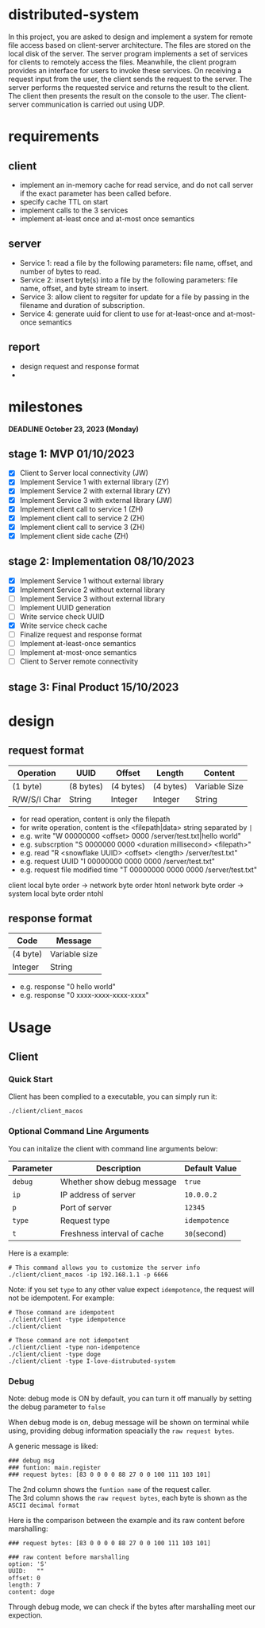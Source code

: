 # distributed-system

In this project, you are asked to design and implement a system for remote file
access based on client-server architecture. The files are stored on the local disk of
the server. The server program implements a set of services for clients to remotely
access the files. Meanwhile, the client program provides an interface for users to
invoke these services. On receiving a request input from the user, the client sends
the request to the server. The server performs the requested service and returns the
result to the client. The client then presents the result on the console to the user. The
client-server communication is carried out using UDP.

# requirements

## client

- implement an in-memory cache for read service, and do not call server if the exact parameter has been called before.
- specify cache TTL on start
- implement calls to the 3 services
- implement at-least once and at-most once semantics

## server

- Service 1: read a file by the following parameters: file name, offset, and number of bytes to read.
- Service 2: insert byte(s) into a file by the following parameters: file name, offset, and byte stream to insert.
- Service 3: allow client to regsiter for update for a file by passing in the filename and duration of subscription.
- Service 4: generate uuid for client to use for at-least-once and at-most-once semantics

## report

- design request and response format
-

# milestones

**DEADLINE October 23, 2023 (Monday)**

## stage 1: MVP 01/10/2023

- [x] Client to Server local connectivity (JW)
- [x] Implement Service 1 with external library (ZY)
- [x] Implement Service 2 with external library (ZY)
- [x] Implement Service 3 with external library (JW)
- [x] Implement client call to service 1 (ZH)
- [x] Implement client call to service 2 (ZH)
- [x] Implement client call to service 3 (ZH)
- [x] Implement client side cache (ZH)

## stage 2: Implementation 08/10/2023

- [x] Implement Service 1 without external library
- [x] Implement Service 2 without external library
- [ ] Implement Service 3 without external library
- [ ] Implement UUID generation
- [ ] Write service check UUID
- [x] Write service check cache
- [ ] Finalize request and response format
- [ ] Implement at-least-once semantics
- [ ] Implement at-most-once semantics
- [ ] Client to Server remote connectivity

## stage 3: Final Product 15/10/2023


# design

## request format

| Operation    | UUID        | Offset    | Length    | Content       |
|--------------|-----------|-----------|-----------|---------------|
| (1 byte)     | (8 bytes) | (4 bytes) | (4 bytes) | Variable Size |
| R/W/S/I Char | String    | Integer   | Integer   | String        |

- for read operation, content is only the filepath
- for write operation, content is the <filepath|data> string separated by `|`
- e.g. write "W 00000000 \<offset> 0000 /server/test.txt|hello world"
- e.g. subscrption "S 0000000 0000 \<duration millisecond> \<filepath>"
- e.g. read "R \<snowflake UUID> \<offset> \<length> /server/test.txt"
- e.g. request UUID "I 00000000 0000 0000 /server/test.txt"
- e.g. request file modified time "T 00000000 0000 0000 /server/test.txt"

client local byte order -> network byte order htonl
network byte order -> system local byte order ntohl


## response format
| Code     | Message       |
|----------|---------------|
| (4 byte) | Variable size |
| Integer  | String        |

- e.g. response "0 hello world"
- e.g. response "0 xxxx-xxxx-xxxx-xxxx"


# Usage
## Client
### Quick Start
Client has been complied to a executable, you can simply run it:
```shell
./client/client_macos
```

### Optional Command Line Arguments
You can initalize the client with command line arguments below:

|Parameter | Description                 | Default Value |
|----------|-----------------------------|---------------|
| `debug`  | Whether show debug message  | `true`
| `ip`     | IP address of server        | `10.0.0.2`
| `p`      | Port of server              | `12345`
| `type`   | Request type                | `idempotence`
| `t`      | Freshness interval of cache | `30`(second)


Here is a example:
```shell
# This command allows you to customize the server info
./client/client_macos -ip 192.168.1.1 -p 6666
```

Note: if you set `type` to any other value expect `idempotence`, the request will not be idempotent. For example:
```shell
# Those command are idempotent
./client/client -type idempotence
./client/client

# Those command are not idempotent
./client/client -type non-idempotence
./client/client -type doge
./client/client -type I-love-distrubuted-system
```

### Debug
Note: debug mode is ON by default, you can turn it off manually by setting the debug parameter to `false`

When debug mode is on, debug message will be shown on terminal while using, providing debug information speacially the `raw request bytes`.

A generic message is liked:
```shell
### debug msg
### funtion: main.register
### request bytes: [83 0 0 0 0 88 27 0 0 100 111 103 101]
```

The 2nd column shows the `funtion name` of the request caller.\
The 3rd column shows the `raw request bytes`, each byte is shown as the `ASCII decimal format`

Here is the comparison between the example and its raw content before marshalling:

```shell
### request bytes: [83 0 0 0 0 88 27 0 0 100 111 103 101]

### raw content before marshalling
option: 'S'
UUID:   ""
offset: 0
length: 7
content: doge
```

Through debug mode, we can check if the bytes after marshalling meet our expection.